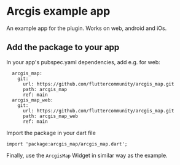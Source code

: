 # Arcgis example app

An example app for the plugin. Works on web, android and iOs.

## Add the package to your app

In your app's pubspec.yaml dependencies, add e.g. for web:

```
  arcgis_map:
    git:
      url: https://github.com/fluttercommunity/arcgis_map.git
      path: arcgis_map
      ref: main
  arcgis_map_web:
    git:
      url: https://github.com/fluttercommunity/arcgis_map.git
      path: arcgis_map_web
      ref: main
```

Import the package in your dart file

```
import 'package:arcgis_map/arcgis_map.dart';
```

Finally, use the `ArcgisMap` Widget in similar way as the example.